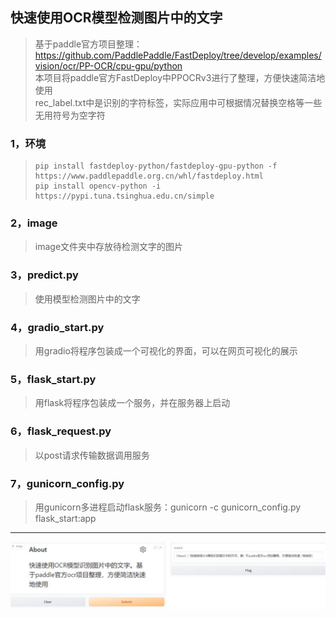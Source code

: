 ## 快速使用OCR模型检测图片中的文字
>基于paddle官方项目整理：https://github.com/PaddlePaddle/FastDeploy/tree/develop/examples/vision/ocr/PP-OCR/cpu-gpu/python  
>本项目将paddle官方FastDeploy中PPOCRv3进行了整理，方便快速简洁地使用  
>rec_label.txt中是识别的字符标签，实际应用中可根据情况替换空格等一些无用符号为空字符  
### 1，环境
>```
>pip install fastdeploy-python/fastdeploy-gpu-python -f https://www.paddlepaddle.org.cn/whl/fastdeploy.html
>pip install opencv-python -i https://pypi.tuna.tsinghua.edu.cn/simple
>```
### 2，image
>image文件夹中存放待检测文字的图片
### 3，predict.py
>使用模型检测图片中的文字
### 4，gradio_start.py
>用gradio将程序包装成一个可视化的界面，可以在网页可视化的展示
### 5，flask_start.py
>用flask将程序包装成一个服务，并在服务器上启动
### 6，flask_request.py
>以post请求传输数据调用服务
### 7，gunicorn_config.py
>用gunicorn多进程启动flask服务：gunicorn -c gunicorn_config.py flask_start:app
***
![image](README_IMAGE/001.jpg)